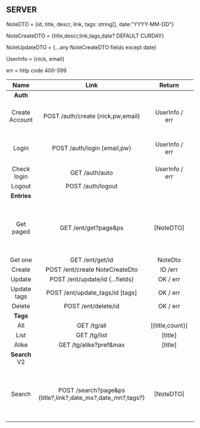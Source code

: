 
## SERVER

NoteDTO = {id, title, descr, link, tags: string[], date:"YYYY-MM-DD"}

NoteCreateDTO = {title,descr,link,tags,date? DEFAULT CURDAY}

NoteUpdateDTO = {...any NoteCreateDTO fields except date}

UserInfo = {nick, email}

err = http code 400-599

|Name|Link|Return|Info|
|:-: |:-: |:-:   |:-:|
|__Auth__|||
|Create Account| POST /auth/create {nick,pw,email} | UserInfo / err | err = email already used|
|Login         | POST /auth/login {email,pw}       | UserInfo / err | err = wrong email or pw|
|Check login| GET  /auth/auto | UserInfo / err |
|Logout|POST /auth/logout |  |
|__Entries__|||
|Get paged|GET /ent/get?page&ps|[NoteDTO]|ps = pagesize. Empty set in case of page overflow|
|Get one|GET /ent/get/id|NoteDto|
|Create|POST /ent/create NoteCreateDto | ID /err |
|Update|POST /ent/update/id {...fields}| OK / err|
|Update tags|POST /ent/update_tags/id [tags]| OK / err|
|Delete|POST /ent/delete/id | OK / err|
|__Tags__|||
|All|GET /tg/all|[{title,count}]|
|List|GET /tg/list|[title]|
|Alike| GET /tg/alike?pref&max| [title] |
|__Search__ V2||
|Search|POST /search?page&ps {title?,link?,date_mx?,date_mn?,tags?}|[NoteDTO]| ps = pagesize. Empty set in case of page overflow|
